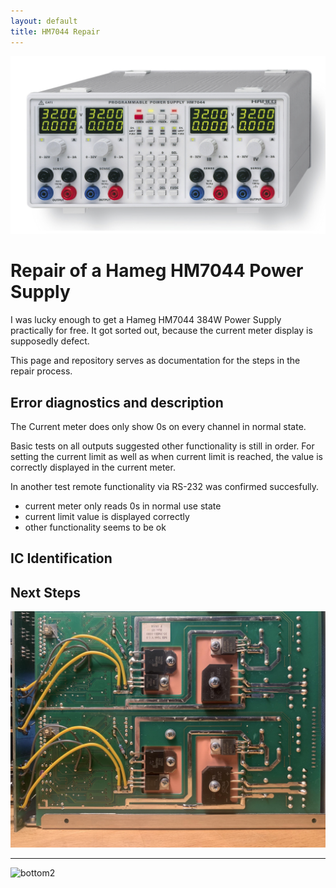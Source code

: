 ```yaml
---
layout: default
title: HM7044 Repair
---
```


![fronPanel](./pics/hm7044.jpg)

# Repair of a Hameg HM7044 Power Supply

I was lucky enough to get a Hameg HM7044 384W Power Supply practically for free. It got sorted out, because the current meter display is supposedly defect.

This page and repository serves as documentation for the steps in the repair process.

## Error diagnostics and description

The Current meter does only show 0s on every channel in normal state.

Basic tests on all outputs suggested other functionality is still in order. For setting the current limit as well as when current limit is reached, the value is correctly displayed in the current meter. 

In another test remote functionality via RS-232 was confirmed succesfully.


- current meter only reads 0s in normal use state
- current limit value is displayed correctly
- other functionality seems to be ok


## IC Identification




## Next Steps

![bottom](https://github.com/BorisJung/HM7044/blob/master/Pics/bottom.jpg?raw=true)


___

![bottom2](../../BorisJung/HM7044/blob/master/Pics/bottom.jpg?raw=true)
